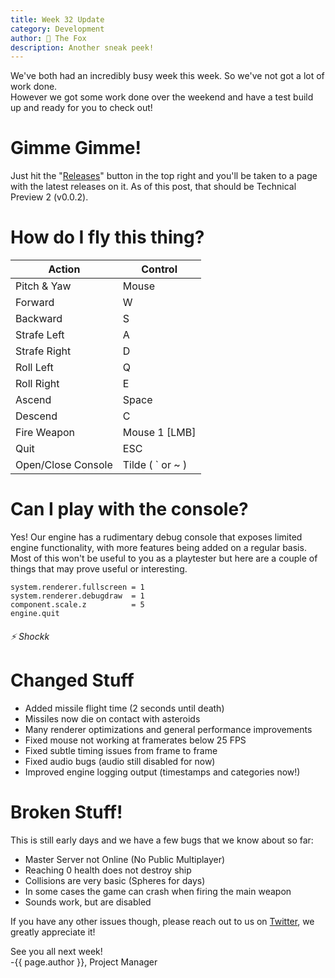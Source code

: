 ```yaml
---
title: Week 32 Update
category: Development
author: 🦊 The Fox
description: Another sneak peek!
---
```


We've both had an incredibly busy week this week. So we've not got a lot of work done.  
However we got some work done over the weekend and have a test build up and ready for you to check out!

# Gimme Gimme!

Just hit the "[Releases](https://github.com/corporeality-space/release/releases)" button in the top right and you'll be taken to a page with the latest releases on it. As of this post, that should be Technical Preview 2 (v0.0.2).

# How do I fly this thing?

| Action             | Control            |
| ------------------ | ------------------ |
| Pitch & Yaw        | Mouse              |
| Forward            | W                  |
| Backward           | S                  |
| Strafe Left        | A                  |
| Strafe Right       | D                  |
| Roll Left          | Q                  |
| Roll Right         | E                  |
| Ascend             | Space              |
| Descend            | C                  |
| Fire Weapon        | Mouse 1 [LMB]      |
| Quit               | ESC                |
| Open/Close Console | Tilde ( \` or ~ )  |

# Can I play with the console?

Yes! Our engine has a rudimentary debug console that exposes limited engine functionality, with more features being added on a regular basis. Most of this won't be useful to you as a playtester but here are a couple of things that may prove useful or interesting.

```
system.renderer.fullscreen = 1
system.renderer.debugdraw  = 1
component.scale.z          = 5
engine.quit
```

###### ⚡ Shockk

# Changed Stuff

- Added missile flight time (2 seconds until death)
- Missiles now die on contact with asteroids
- Many renderer optimizations and general performance improvements
- Fixed mouse not working at framerates below 25 FPS
- Fixed subtle timing issues from frame to frame
- Fixed audio bugs (audio still disabled for now)
- Improved engine logging output (timestamps and categories now!)

# Broken Stuff!

This is still early days and we have a few bugs that we know about so far:  

- Master Server not Online (No Public Multiplayer)
- Reaching 0 health does not destroy ship
- Collisions are very basic (Spheres for days)
- In some cases the game can crash when firing the main weapon
- Sounds work, but are disabled

If you have any other issues though, please reach out to us on [Twitter](https://twitter.com/CorporealityDev), we greatly appreciate it!

See you all next week!  
-{{ page.author }}, Project Manager
